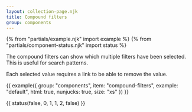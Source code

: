 ```yaml
---
layout: collection-page.njk
title: Compound filters
group: components
---
```


{% from "partials/example.njk" import example %}
{% from "partials/component-status.njk" import status %}

The compound filters can show which multiple filters have been selected. This is useful for search patterns.

Each selected value requires a link to be able to remove the value.

{{ example({ group: "components", item: "compound-filters", example: "default", html: true, nunjucks: true, size: "xs" }) }}

{{ status(false, 0, 1, 1, 2, false) }}
